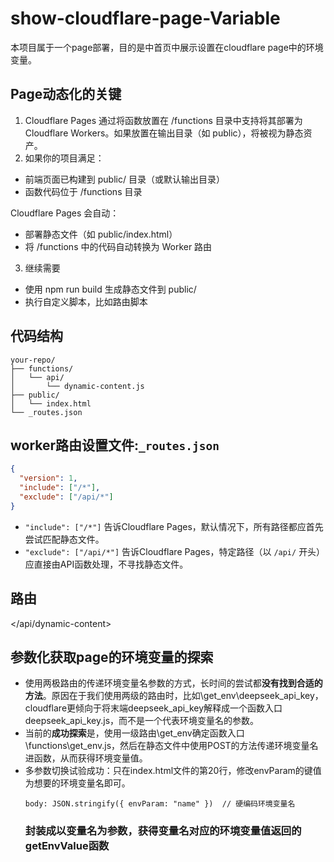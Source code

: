 # show-cloudflare-page-Variable
本项目属于一个page部署，目的是中首页中展示设置在cloudflare page中的环境变量。
## Page动态化的关键
1. Cloudflare Pages 通过将函数放置在 /functions 目录中支持将其部署为 Cloudflare Workers。如果放置在输出目录（如 public），将被视为静态资产。
2. 如果你的项目满足：

- 前端页面已构建到 public/ 目录（或默认输出目录）
- 函数代码位于 /functions 目录

Cloudflare Pages 会自动：

- 部署静态文件（如 public/index.html）
- 将 /functions 中的代码自动转换为 Worker 路由
3. 继续需要

- 使用 npm run build 生成静态文件到 public/
- 执行自定义脚本，比如路由脚本
## 代码结构
```
your-repo/
├── functions/
│   └── api/
│       └── dynamic-content.js
├── public/
│   └── index.html
└── _routes.json
```
## worker路由设置文件:`_routes.json`
```json
{
  "version": 1,
  "include": ["/*"],
  "exclude": ["/api/*"]
}
```
- `"include": ["/*"]` 告诉Cloudflare Pages，默认情况下，所有路径都应首先尝试匹配静态文件。
- `"exclude": ["/api/*"]` 告诉Cloudflare Pages，特定路径（以 `/api/` 开头）应直接由API函数处理，不寻找静态文件。
## 路由
</api/dynamic-content>
## 参数化获取page的环境变量的探索
- 使用两极路由的传递环境变量名参数的方式，长时间的尝试都**没有找到合适的方法**。原因在于我们使用两级的路由时，比如\get_env\deepseek_api_key，cloudflare更倾向于将末端deepseek_api_key解释成一个函数入口deepseek_api_key.js，而不是一个代表环境变量名的参数。
- 当前的**成功探索**是，使用一级路由\get_env确定函数入口\functions\get_env.js，然后在静态文件中使用POST的方法传递环境变量名进函数，从而获得环境变量值。
- 多参数切换试验成功：只在index.html文件的第20行，修改envParam的键值为想要的环境变量名即可。
  ```
  body: JSON.stringify({ envParam: "name" })  // 硬编码环境变量名
  ```
  ### 封装成以变量名为参数，获得变量名对应的环境变量值返回的getEnvValue函数
